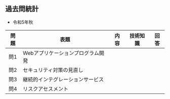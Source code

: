 ## 過去問統計
* 令和5年秋

| 問題 | 表題 | 内容 | 技術知識 | 回答 |
|:-----------:|------------|------------|------------|:------------:|
| 問1 | Webアプリケーションプログラム開発 |  |  |  |
| 問2 | セキュリティ対策の見直し |  |  |  |
| 問3 | 継続的インテグレーションサービス |  |  |  |
| 問4 | リスクアセスメント |  |  |  |
